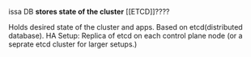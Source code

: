 issa DB
**stores state of the cluster**
[[ETCD]]????

Holds desired state of the cluster and apps. Based on etcd(distributed database). HA Setup: Replica of etcd on each control plane node (or a seprate etcd cluster for larger setups.)